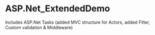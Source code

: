 # ASP.Net_ExtendedDemo
Includes ASP.Net Tasks (added MVC structure for Actors, added Filter, Custom validation & Middleware)
